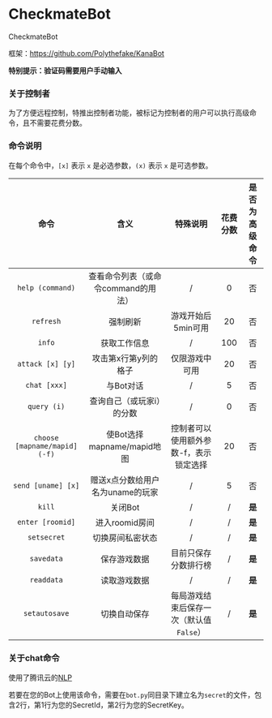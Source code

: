# CheckmateBot
CheckmateBot

框架：<https://github.com/Polythefake/KanaBot>

**特别提示：验证码需要用户手动输入**

### 关于控制者

为了方便远程控制，特推出控制者功能，被标记为控制者的用户可以执行高级命令，且不需要花费分数。

### 命令说明

在每个命令中，```[x]``` 表示 ```x``` 是必选参数，```(x)``` 表示 ```x``` 是可选参数。

| 命令 |含义  |特殊说明|花费分数|是否为高级命令|
| :----------: | :----------: | :----------: | :----------: | :----------: |
|```help (command)```  |查看命令列表（或命令command的用法）  |/ |0|否|
|```refresh```  |强制刷新  |游戏开始后5min可用 |20|否|
|```info```  |获取工作信息  |/ |100|否|
|```attack [x] [y]```  |攻击第x行第y列的格子  |仅限游戏中可用 |20|否|
|```chat [xxx]```  |与Bot对话  |/ |5|否|
|```query (i)```  |查询自己（或玩家i）的分数  |/ |0|否|
|```choose [mapname/mapid] (-f)```  |使Bot选择mapname/mapid地图  |控制者可以使用额外参数-f，表示锁定选择 |20|否|
|```send [uname] [x]```  |赠送x点分数给用户名为uname的玩家  |/ |5|否|
|```kill```  |关闭Bot  |/ |/|**是**|
|```enter [roomid]```  |进入roomid房间  |/ |/|**是**|
|```setsecret```  |切换房间私密状态  |/ |/|**是**|
|```savedata```  |保存游戏数据  |目前只保存分数排行榜 |/|**是**|
|```readdata```  |读取游戏数据  |/ |/|**是**|
|```setautosave```  |切换自动保存  |每局游戏结束后保存一次（默认值`False`） |/|**是**|

### 关于chat命令

使用了腾讯云的[NLP](https://cloud.tencent.com/product/nlp)

若要在您的Bot上使用该命令，需要在`bot.py`同目录下建立名为`secret`的文件，包含2行，第1行为您的SecretId，第2行为您的SecretKey。